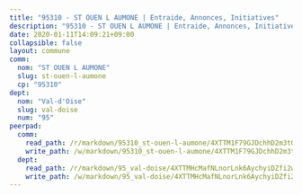 ```yaml
---
title: "95310 - ST OUEN L AUMONE | Entraide, Annonces, Initiatives"
description: "95310 - ST OUEN L AUMONE | Entraide, Annonces, Initiatives"
date: 2020-01-11T14:09:21+09:00
collapsible: false
layout: commune
comm:
  nom: "ST OUEN L AUMONE"
  slug: st-ouen-l-aumone
  cp: "95310"
dept:
  nom: "Val-d'Oise"
  slug: val-doise
  num: "95"
peerpad:
  comm:
    read_path: /r/markdown/95310_st-ouen-l-aumone/4XTTM1F79GJDchhD2m3tGMF4Fy6A2UNCHjYXKUaAKcSMYCmQ5
    write_path: /w/markdown/95310_st-ouen-l-aumone/4XTTM1F79GJDchhD2m3tGMF4Fy6A2UNCHjYXKUaAKcSMYCmQ5-K3TgUJM9618cjHqTwzTvtdQRjjUgrmSTmBFUXLV9LL6zJN4Va3PsqC5Z4RavGgjMAJz9BdYRshnPDrJZWzBhL5jKoUqhoyopwgXYYirs1eHtH9ayfkAyg3RrrpWiDGbeor4PFGC9
  dept:
    read_path: /r/markdown/95_val-doise/4XTTMHcMafNLnorLnk6AychyiDZfi2w1RWMB6rPHcmdneq8DH
    write_path: /w/markdown/95_val-doise/4XTTMHcMafNLnorLnk6AychyiDZfi2w1RWMB6rPHcmdneq8DH-K3TgU5qFXtqM3T9Bi3FCArcfTe5qiUbUNMaFRTkC7uvm67LapgbTeFPcUU5DACQ41mXa2KAYAcNpbAYimeg2kCCdprQEUVtC7GbqMzGfKMe6gdaksGH3cpWmNWjumewWQVawoPud
---
```


